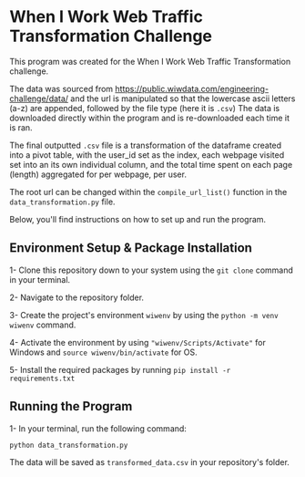 # When I Work Web Traffic Transformation Challenge

This program was created for the When I Work Web Traffic Transformation challenge.

The data was sourced from https://public.wiwdata.com/engineering-challenge/data/ and the url is manipulated so that the lowercase ascii letters (a-z) are appended, followed by the file type (here it is `.csv`) The data is downloaded directly within the program and is re-downloaded each time it is ran. 

The final outputted `.csv` file is a transformation of the dataframe created into a pivot table, with the user_id set as the index, each webpage visited set into an its own individual column, and the total time spent on each page (length) aggregated for per webpage, per user.

The root url can be changed within the `compile_url_list()` function in the `data_transformation.py` file.

Below, you'll find instructions on how to set up and run the program.

## Environment Setup & Package Installation
1- Clone this repository down to your system using the `git clone` command in your terminal.

2- Navigate to the repository folder.

3- Create the project's environment `wiwenv` by using the `python -m venv wiwenv` command.

4- Activate the environment by using `"wiwenv/Scripts/Activate"` for Windows and `source wiwenv/bin/activate` for OS.

5- Install the required packages by running `pip install -r requirements.txt`

## Running the Program
1- In your terminal, run the following command: 

`python data_transformation.py` 

The data will be saved as `transformed_data.csv` in your repository's folder.
